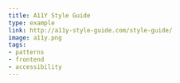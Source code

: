 ```yaml
---
title: A11Y Style Guide
type: example
link: http://a11y-style-guide.com/style-guide/
image: a11y.png
tags:
- patterns
- frontend
- accessibility
---
```

